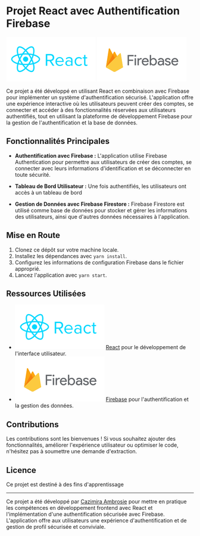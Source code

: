 # Projet React avec Authentification Firebase

![Logo React](src/components/assets/reactjs-ar21.svg) ![Logo Firebase](src/components/assets/firebase-ar21.svg)

Ce projet a été développé en utilisant React en combinaison avec Firebase pour implémenter un système d'authentification sécurisé. L'application offre une expérience interactive où les utilisateurs peuvent créer des comptes, se connecter et accéder à des fonctionnalités réservées aux utilisateurs authentifiés, tout en utilisant la plateforme de développement Firebase pour la gestion de l'authentification et la base de données.

## Fonctionnalités Principales

- **Authentification avec Firebase :** L'application utilise Firebase Authentication pour permettre aux utilisateurs de créer des comptes, se connecter avec leurs informations d'identification et se déconnecter en toute sécurité.

- **Tableau de Bord Utilisateur :** Une fois authentifiés, les utilisateurs ont accès à un tableau de bord

- **Gestion de Données avec Firebase Firestore :** Firebase Firestore est utilisé comme base de données pour stocker et gérer les informations des utilisateurs, ainsi que d'autres données nécessaires à l'application.

## Mise en Route

1. Clonez ce dépôt sur votre machine locale.
2. Installez les dépendances avec `yarn install`.
3. Configurez les informations de configuration Firebase dans le fichier approprié.
4. Lancez l'application avec `yarn start`.

## Ressources Utilisées

- ![Logo React](src/components/assets/reactjs-ar21.svg) [React](https://reactjs.org/) pour le développement de l'interface utilisateur.
- ![Logo Firebase](src/components/assets/firebase-ar21.svg) [Firebase](https://firebase.google.com/) pour l'authentification et la gestion des données.

## Contributions

Les contributions sont les bienvenues ! Si vous souhaitez ajouter des fonctionnalités, améliorer l'expérience utilisateur ou optimiser le code, n'hésitez pas à soumettre une demande d'extraction.

## Licence

Ce projet est destiné à des fins d'apprentissage

---

Ce projet a été développé par [Cazimira Ambrosie](https://github.com/Ambrosioc) pour mettre en pratique les compétences en développement frontend avec React et l'implémentation d'une authentification sécurisée avec Firebase. L'application offre aux utilisateurs une expérience d'authentification et de gestion de profil sécurisée et conviviale.
